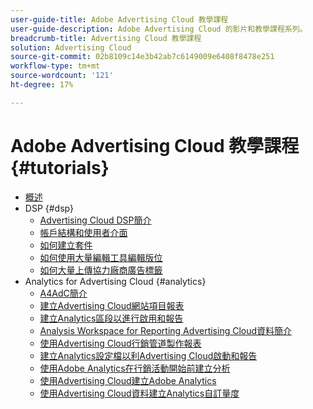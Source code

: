 ```yaml
---
user-guide-title: Adobe Advertising Cloud 教學課程
user-guide-description: Adobe Advertising Cloud 的影片和教學課程系列。
breadcrumb-title: Advertising Cloud 教學課程
solution: Advertising Cloud
source-git-commit: 02b8109c14e3b42ab7c6149009e6408f8478e251
workflow-type: tm+mt
source-wordcount: '121'
ht-degree: 17%

---
```



# Adobe Advertising Cloud 教學課程 {#tutorials}

+ [概述](overview.md)
+ DSP {#dsp}
   + [Advertising Cloud DSP簡介](/help/dsp/intro.md)
   + [帳戶結構和使用者介面](/help/dsp/ui.md)
   + [如何建立套件](/help/dsp/package-create.md)
   + [如何使用大量編輯工具編輯版位](/help/dsp/bulk-edit-placement-tools.md)
   + [如何大量上傳協力廠商廣告標籤](/help/dsp/bulk-upload-third-party-ad-tags.md)
+ Analytics for Advertising Cloud {#analytics}
   + [A4AdC簡介](/help/integrations/analytics/intro-a4adc.md)
   + [建立Advertising Cloud網站項目報表](/help/integrations/analytics/analytics-site-entry-a4adc.md)
   + [建立Analytics區段以進行啟用和報告](/help/integrations/analytics/analytics-segments-a4adc.md)
   + [Analysis Workspace for Reporting Advertising Cloud資料簡介](/help/integrations/analytics/analytics-analysis-workspace-a4adc.md)
   + [使用Advertising Cloud行銷管道製作報表](/help/integrations/analytics/analytics-reporting-a4adc.md)
   + [建立Analytics設定檔以利Advertising Cloud啟動和報告](/help/integrations/analytics/analytics-profiles-a4adc.md)
   + [使用Adobe Analytics在行銷活動開始前建立分析](/help/integrations/analytics/analytics-pre-launch-a4adc.md)
   + [使用Advertising Cloud建立Adobe Analytics](/help/integrations/analytics/analytics-dashboards-a4adc.md)
   + [使用Advertising Cloud資料建立Analytics自訂量度](/help/integrations/analytics/analytics-custom-metrics-a4adc.md)

<!-- Add to DSP chapter once the videos are complete:
  + [How to Create a Placement](/help/dsp/placement-create.md)
  + [Placement Targeting Capabilities](/help/dsp/placement-targeting.md)
  + [Audience Libraries and Applying Behavioral Targeting](/help/dsp/audience-libraries.md)
-->

<!-- If I move the "Analytics for Advertising Cloud chapter into a larger Integrations chapter, then I'll need to set up redirects by copying a CSV file into this repo and populating it for those legacy file names. -->
